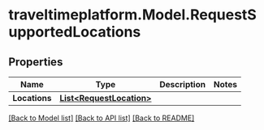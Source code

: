 # traveltimeplatform.Model.RequestSupportedLocations
## Properties

Name | Type | Description | Notes
------------ | ------------- | ------------- | -------------
**Locations** | [**List&lt;RequestLocation&gt;**](RequestLocation.md) |  | 

[[Back to Model list]](../README.md#documentation-for-models) [[Back to API list]](../README.md#documentation-for-api-endpoints) [[Back to README]](../README.md)

